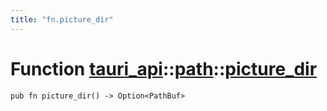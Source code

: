 ```yaml
---
title: "fn.picture_dir"
---
```


# Function [tauri_api](/docs/api/rust/tauri_api/../index.html)::​[path](/docs/api/rust/tauri_api/index.html)::​[picture_dir](/docs/api/rust/tauri_api/)

    pub fn picture_dir() -> Option<PathBuf>

      